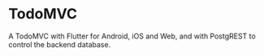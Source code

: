 # TodoMVC

A TodoMVC with Flutter for Android, iOS and Web, and with PostgREST to control
the backend database.
